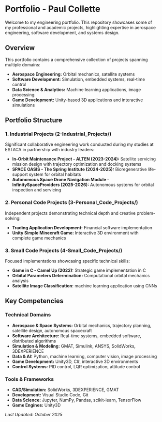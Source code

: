 # Portfolio - Paul Collette

Welcome to my engineering portfolio. This repository showcases some of my professional and academic projects, highlighting expertise in aerospace engineering, software development, and systems design.

## Overview

This portfolio contains a comprehensive collection of projects spanning multiple domains:

- **Aerospace Engineering:** Orbital mechanics, satellite systems
- **Software Development:** Simulation, embedded systems, real-time control
- **Data Science & Analytics:** Machine learning applications, image processing
- **Game Development:** Unity-based 3D applications and interactive simulations

## Portfolio Structure

### 1. Industrial Projects (2-Industrial_Projects/)

Significant collaborative engineering work conducted during my studies at ESTACA in partnership with industry leaders:

- **In-Orbit Maintenance Project - ALTEN (2023-2024):** Satellite servicing mission design with trajectory optimization and docking systems
- **SPACE OASIS - The Spring Institute (2024-2025):** Bioregenerative life-support system for orbital habitats
- **Autonomous Space Drone Navigation Module - InfinitySpaceProviders (2025-2026):** Autonomous systems for orbital inspection and servicing

### 2. Personal Code Projects (3-Personal_Code_Projects/)

Independent projects demonstrating technical depth and creative problem-solving:

- **Trading Application Development:** Financial software implementation
- **Unity Simple Minecraft Game:** Interactive 3D environment with complete game mechanics

### 3. Small Code Projects (4-Small_Code_Projects/)

Focused implementations showcasing specific technical skills:

- **Game in C - Camel Up (2022):** Strategic game implementation in C
- **Orbital Parameters Determination:** Computational orbital mechanics analysis
- **Satellite Image Classification:** machine learning application using CNNs


## Key Competencies

### Technical Domains

- **Aerospace & Space Systems:** Orbital mechanics, trajectory planning, satellite design, autonomous spacecraft
- **Software Architecture:** Real-time systems, embedded software, distributed algorithms
- **Simulation & Modeling:** GMAT, Simulink, ANSYS, SolidWorks, 3DEXPERIENCE
- **Data & AI:** Python, machine learning, computer vision, image processing
- **Game Development:** Unity3D, C#, interactive 3D environments
- **Control Systems:** PID control, LQR optimization, attitude control

### Tools & Frameworks

- **CAD/Simulation:** SolidWorks, 3DEXPERIENCE, GMAT
- **Development:** Visual Studio Code, Git
- **Data Science:** Jupyter, NumPy, Pandas, scikit-learn, TensorFlow
- **Game Engines:** Unity3D

*Last Updated: October 2025*